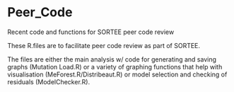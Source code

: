 # Peer_Code
Recent code and functions for SORTEE peer code review


These R.files are to facilitate peer code review as part of SORTEE.

The files are either the main analysis w/ code for generating and saving graphs (Mutation Load.R) or a variety of graphing functions that help with visualisation
(MeForest.R/Distribeaut.R) or model selection and checking of residuals (ModelChecker.R).
